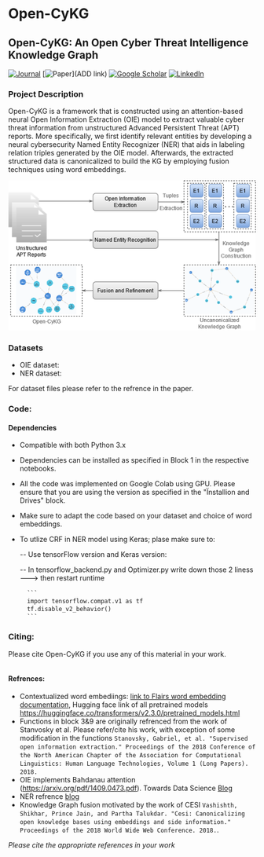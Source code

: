 # Open-CyKG
## Open-CyKG: An Open Cyber Threat Intelligence Knowledge Graph

[![Journal](https://img.shields.io/badge/Journal-Knowledge--Based%20Systems-blue)](https://www.journals.elsevier.com/knowledge-based-systems)
[![Paper](https://img.shields.io/badge/Paper-Open--CyKG-red)](ADD link)
[![Google Scholar](https://img.shields.io/badge/Google%20Scholar-Injy%20Sarhan-yellow)](https://scholar.google.nl/citations?user=Otq5vX0AAAAJ&hl=nl)
[![LinkedIn](https://img.shields.io/badge/LinkedIn-Injy%20Sarhan-brightgreen)](linkedin.com/in/injy-sarhan-03294295)


### Project Description

Open-CyKG is a framework that is constructed using an attention-based neural Open Information Extraction (OIE) model to extract valuable cyber threat information from unstructured Advanced
Persistent Threat (APT) reports. More specifically, we first identify relevant entities by developing a neural cybersecurity Named Entity Recognizer (NER) that aids in labeling relation triples generated by the OIE model. Afterwards, the extracted structured data is canonicalized to build the KG by employing fusion techniques using word embeddings.

<p align="center">
 
  <img src="https://github.com/IS5882/Open-CyKG/blob/main/Open%20CyKg%20images-Framework.png" width="550" title="Open-CyKG Framework">


</p>



### Datasets

* OIE dataset: 
* NER dataset: 

For dataset files please refer to the refrence in the paper.

### Code:

#### Dependencies

* Compatible with both Python 3.x
* Dependencies can be installed as specified in Block 1 in the respective notebooks. 
* All the code was implemented on Google Colab using GPU. Please ensure that you are using the version as specified in the "Ïnstallion and Drives" block.
* Make sure to adapt the code based on your dataset and choice of word embeddings.
* To utlize CRF in NER model using Keras; plase make sure to:
	
	-- Use tensorFlow version and Keras version:
	
	-- In tensorflow_backend.py and Optimizer.py write down those 2 liness ---> then restart runtime
	
		```
		import tensorflow.compat.v1 as tf
		tf.disable_v2_behavior()
		```
		


### Citing:
Please cite Open-CyKG if you use any of this material in your work.

```bibtex

```

#### Refrences:
* Contextualized word embediings: [link to Flairs word embedding documentation](https://github.com/flairNLP/flair/blob/master/resources/docs/embeddings/TRANSFORMER_EMBEDDINGS.md), Hugging face link of all pretrained models https://huggingface.co/transformers/v2.3.0/pretrained_models.html 
* Functions in block 3&9 are originally refrenced from the work of Stanvosky et al. Please refer/cite his work, with exception of some modification in the functions `Stanovsky, Gabriel, et al. "Supervised open information extraction." Proceedings of the 2018 Conference of the North American Chapter of the Association for Computational Linguistics: Human Language Technologies, Volume 1 (Long Papers). 2018.`
* OIE implements Bahdanau attention (https://arxiv.org/pdf/1409.0473.pdf). Towards Data Science [Blog](https://towardsdatascience.com/light-on-math-ml-attention-with-keras-dc8dbc1fad39)
* NER refrence [blog](https://medium.com/@utkarsh.kumar2407/named-entity-recognition-using-bidirectional-lstm-crf-9f4942746b3c)  
* Knowledge Graph fusion motivated by the work of CESI `Vashishth, Shikhar, Prince Jain, and Partha Talukdar. "Cesi: Canonicalizing open knowledge bases using embeddings and side information." Proceedings of the 2018 World Wide Web Conference. 2018.`.

*Please cite the appropriate references in your work*
